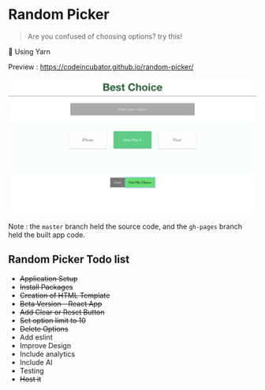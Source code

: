 # Random Picker

> Are you confused of choosing options? try this!

:dolphin: Using Yarn

Preview : https://codeincubator.github.io/random-picker/

![alt tag](https://github.com/codeincubator/random-picker/blob/master/public/img/best-choice.png)

Note :
the `master` branch held the source code, and the `gh-pages` branch held the built app code.

## Random Picker Todo list

* ~~Application Setup~~
* ~~Install Packages~~
* ~~Creation of HTML Template~~
* ~~Beta Version - React App~~
* ~~Add Clear or Reset Button~~
* ~~Set option limit to 10~~
* ~~Delete Options~~
* Add eslint
* Improve Design
* Include analytics
* Include AI
* Testing
* ~~Host it~~
